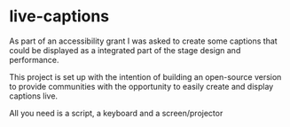 # live-captions
As part of an accessibility grant I was asked to create some captions that could be displayed as a integrated part of the stage design and performance. 

This project is set up with the intention of building an open-source version to provide communities with the opportunity to easily create and display captions live. 

All you need is a script, a keyboard and a screen/projector
